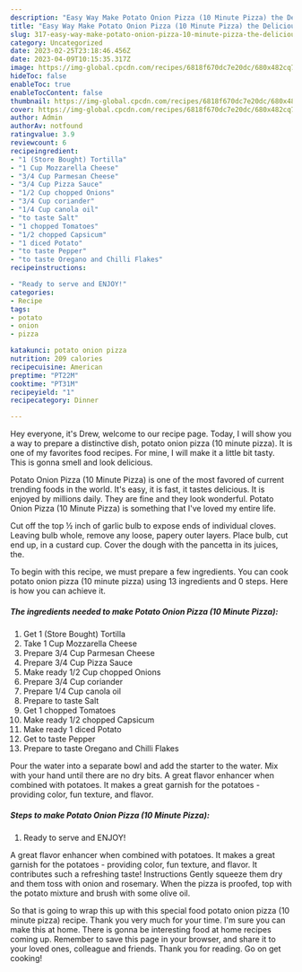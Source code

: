 ```yaml
---
description: "Easy Way Make Potato Onion Pizza (10 Minute Pizza) the Delicious}"
title: "Easy Way Make Potato Onion Pizza (10 Minute Pizza) the Delicious}"
slug: 317-easy-way-make-potato-onion-pizza-10-minute-pizza-the-delicious
category: Uncategorized
date: 2023-02-25T23:18:46.456Z
date: 2023-04-09T10:15:35.317Z
image: https://img-global.cpcdn.com/recipes/6818f670dc7e20dc/680x482cq70/potato-onion-pizza-10-minute-pizza-recipe-main-photo.jpg
hideToc: false
enableToc: true
enableTocContent: false
thumbnail: https://img-global.cpcdn.com/recipes/6818f670dc7e20dc/680x482cq70/potato-onion-pizza-10-minute-pizza-recipe-main-photo.jpg
cover: https://img-global.cpcdn.com/recipes/6818f670dc7e20dc/680x482cq70/potato-onion-pizza-10-minute-pizza-recipe-main-photo.jpg
author: Admin
authorAv: notfound
ratingvalue: 3.9
reviewcount: 6
recipeingredient:
- "1 (Store Bought) Tortilla"
- "1 Cup Mozzarella Cheese"
- "3/4 Cup Parmesan Cheese"
- "3/4 Cup Pizza Sauce"
- "1/2 Cup chopped Onions"
- "3/4 Cup coriander"
- "1/4 Cup canola oil"
- "to taste Salt"
- "1 chopped Tomatoes"
- "1/2 chopped Capsicum"
- "1 diced Potato"
- "to taste Pepper"
- "to taste Oregano and Chilli Flakes"
recipeinstructions:

- "Ready to serve and ENJOY!"
categories:
- Recipe
tags:
- potato
- onion
- pizza

katakunci: potato onion pizza 
nutrition: 209 calories
recipecuisine: American
preptime: "PT22M"
cooktime: "PT31M"
recipeyield: "1"
recipecategory: Dinner

---
```



Hey everyone, it's Drew, welcome to our recipe page. Today, I will show you a way to prepare a distinctive dish, potato onion pizza (10 minute pizza). It is one of my favorites food recipes. For mine, I will make it a little bit tasty. This is gonna smell and look delicious.

Potato Onion Pizza (10 Minute Pizza) is one of the most favored of current trending foods in the world. It's easy, it is fast, it tastes delicious. It is enjoyed by millions daily. They are fine and they look wonderful. Potato Onion Pizza (10 Minute Pizza) is something that I've loved my entire life.

Cut off the top ½ inch of garlic bulb to expose ends of individual cloves. Leaving bulb whole, remove any loose, papery outer layers. Place bulb, cut end up, in a custard cup. Cover the dough with the pancetta in its juices, the.


To begin with this recipe, we must prepare a few ingredients. You can cook potato onion pizza (10 minute pizza) using 13 ingredients and 0 steps. Here is how you can achieve it.

<!--inarticleads1-->

##### The ingredients needed to make Potato Onion Pizza (10 Minute Pizza):

1. Get 1 (Store Bought) Tortilla
1. Take 1 Cup Mozzarella Cheese
1. Prepare 3/4 Cup Parmesan Cheese
1. Prepare 3/4 Cup Pizza Sauce
1. Make ready 1/2 Cup chopped Onions
1. Prepare 3/4 Cup coriander
1. Prepare 1/4 Cup canola oil
1. Prepare to taste Salt
1. Get 1 chopped Tomatoes
1. Make ready 1/2 chopped Capsicum
1. Make ready 1 diced Potato
1. Get to taste Pepper
1. Prepare to taste Oregano and Chilli Flakes


Pour the water into a separate bowl and add the starter to the water. Mix with your hand until there are no dry bits. A great flavor enhancer when combined with potatoes. It makes a great garnish for the potatoes - providing color, fun texture, and flavor. 

<!--inarticleads2-->

##### Steps to make Potato Onion Pizza (10 Minute Pizza):


1. Ready to serve and ENJOY!

A great flavor enhancer when combined with potatoes. It makes a great garnish for the potatoes - providing color, fun texture, and flavor. It contributes such a refreshing taste! Instructions Gently squeeze them dry and them toss with onion and rosemary. When the pizza is proofed, top with the potato mixture and brush with some olive oil. 

So that is going to wrap this up with this special food potato onion pizza (10 minute pizza) recipe. Thank you very much for your time. I'm sure you can make this at home. There is gonna be interesting food at home recipes coming up. Remember to save this page in your browser, and share it to your loved ones, colleague and friends. Thank you for reading. Go on get cooking!
